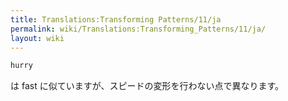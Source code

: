 ```yaml
---
title: Translations:Transforming Patterns/11/ja
permalink: wiki/Translations:Transforming_Patterns/11/ja/
layout: wiki
---
```


``` haskell
hurry
```

は fast に似ていますが、スピードの変形を行わない点で異なります。
